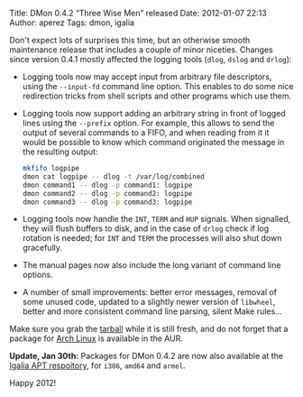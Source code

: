 Title: DMon 0.4.2 “Three Wise Men” released
Date: 2012-01-07 22:13
Author: aperez
Tags: dmon, igalia

Don't expect lots of surprises this time, but an otherwise smooth
maintenance release that includes a couple of minor niceties. Changes
since version 0.4.1 mostly affected the logging tools (`dlog`, `dslog`
and `drlog`):

- Logging tools now may accept input from arbitrary file descriptors,
  using the `--input-fd` command line option. This enables to do some
  nice redirection tricks from shell scripts and other programs which
  use them.
- Logging tools now support adding an arbitrary string in front of
  logged lines using the `--prefix` option. For example, this allows
  to send the output of several commands to a FIFO, and when reading
  from it it would be possible to know which command originated the
  message in the resulting output:

  ```bash
  mkfifo logpipe
  dmon cat logpipe -- dlog -t /var/log/combined
  dmon command1 -- dlog -p command1: logpipe
  dmon command2 -- dlog -p command2: logpipe
  dmon command3 -- dlog -p command3: logpipe
  ```

- Logging tools now handle the `INT`, `TERM` and `HUP` signals. When
  signalled, they will flush buffers to disk, and in the case of
  `drlog` check if log rotation is needed; for `INT` and `TERM` the
  processes will also shut down gracefully.
- The manual pages now also include the long variant of command line
  options.
- A number of small improvements: better error messages, removal of
  some unused code, updated to a slightly newer version of `libwheel`,
  better and more consistent command line parsing, silent Make
  rules...

Make sure you grab the [tarball][] while it is still fresh, and do not
forget that a package for [Arch Linux][] is available <a>in the AUR</a>.

**Update, Jan 30th:** Packages for DMon 0.4.2 are now also available at
the [Igalia APT respoitory][], for `i386`, `amd64` and `armel`.

Happy 2012!

  [tarball]: http://people.igalia.com/aperez/files/dmon-0.4.2.tar.gz
  [Arch Linux]: http://archlinux.org
  [Igalia APT respoitory]: http://apt.igalia.com
